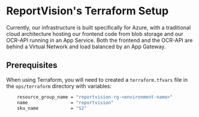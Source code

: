 # ReportVision's Terraform Setup

Currently, our infrastructure is built specifically for Azure, with a traditional cloud architecture hosting our frontend code from blob storage and our OCR-API running in an App Service. Both the frontend and the OCR-API are behind a Virtual Network and load balanced by an App Gateway.


## Prerequisites

When using Terraform, you will need to created a `terraform.tfvars` file in the `ops/terraform` directory with variables:

``` bash
    resource_group_name = "reportvision-rg-<environment-name>"
    name                = "reportvision"
    sku_name            = "S2"
```